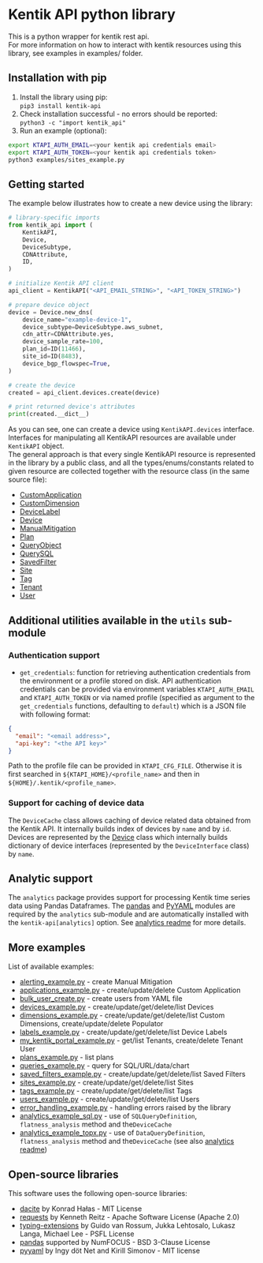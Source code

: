 # Kentik API python library

This is a python wrapper for kentik rest api.  
For more information on how to interact with kentik resources using this library, see examples in examples/ folder.

## Installation with pip

1. Install the library using pip:  
```pip3 install kentik-api```
1. Check installation successful - no errors should be reported:  
```python3 -c "import kentik_api"```
1. Run an example (optional):
  ```bash
  export KTAPI_AUTH_EMAIL=<your kentik api credentials email>
  export KTAPI_AUTH_TOKEN=<your kentik api credentials token>
  python3 examples/sites_example.py
  ```

## Getting started

The example below illustrates how to create a new device using the library:

```python
# library-specific imports
from kentik_api import (
    KentikAPI,
    Device,
    DeviceSubtype,
    CDNAttribute,
    ID,
)

# initialize Kentik API client
api_client = KentikAPI("<API_EMAIL_STRING>", "<API_TOKEN_STRING>")

# prepare device object
device = Device.new_dns(
    device_name="example-device-1",
    device_subtype=DeviceSubtype.aws_subnet,
    cdn_attr=CDNAttribute.yes,
    device_sample_rate=100,
    plan_id=ID(11466),
    site_id=ID(8483),
    device_bgp_flowspec=True,
)

# create the device
created = api_client.devices.create(device)

# print returned device's attributes
print(created.__dict__)
```

As you can see, one can create a device using `KentikAPI.devices` interface.  
Interfaces for manipulating all KentikAPI resources are available under `KentikAPI` object.  
The general approach is that every single KentikAPI resource is represented in the library by a public class, and all the types/enums/constants related to given resource are collected together with the resource class (in the same source file):
- [CustomApplication](./kentik_api/public/custom_application.py)
- [CustomDimension](./kentik_api/public/custom_dimension.py)
- [DeviceLabel](./kentik_api/public/device_label.py)
- [Device](./kentik_api/public/device.py)
- [ManualMitigation](./kentik_api/public/manual_mitigation.py)
- [Plan](./kentik_api/public/plan.py)
- [QueryObject](./kentik_api/public/query_object.py)
- [QuerySQL](./kentik_api/public/query_sql.py)
- [SavedFilter](./kentik_api/public/saved_filter.py)
- [Site](./kentik_api/public/site.py)
- [Tag](./kentik_api/public/tag.py)
- [Tenant](./kentik_api/public/tenant.py)
- [User](./kentik_api/public/user.py)

## Additional utilities available in the `utils` sub-module
### Authentication support
- `get_credentials`: function for retrieving authentication credentials from the environment or a profile stored on disk.
  API authentication credentials can be provided via environment variables `KTAPI_AUTH_EMAIL` and `KTAPI_AUTH_TOKEN`
  or via named profile (specified as argument to the `get_credentials` functions, defaulting to `default`) which is
  a JSON file with following format:
```json
{
  "email": "<email address>",
  "api-key": "<the API key>"
}
```
Path to the profile file can be provided in `KTAPI_CFG_FILE`. Otherwise it is first searched in
`${KTAPI_HOME}/<profile_name>` and then in `${HOME}/.kentik/<profile_name>`.

### Support for caching of device data
The `DeviceCache` class allows caching of device related data obtained from the Kentik API. It internally builds
index of devices by `name` and by `id`. Devices are represented by the [Device](./kentik_api/public/device.py) class which
internally builds dictionary of device interfaces  (represented by the `DeviceInterface` class) by `name`.

## Analytic support
The `analytics` package provides support for processing Kentik time series data using Pandas Dataframes.
The [pandas](https://pandas.pydata.org) and [PyYAML](https://pyyaml.org/) modules are required by the `analytics`
sub-module and are automatically installed with the `kentik-api[analytics]` option.
See [analytics readme](./kentik_api/analytics/README.md) for more details.

## More examples

List of available examples:
- [alerting_example.py](./examples/alerting_example.py) - create Manual Mitigation
- [applications_example.py](./examples/applications_example.py) - create/update/delete Custom Application
- [bulk_user_create.py](./examples/bulk_user_create.py) - create users from YAML file
- [devices_example.py](./examples/devices_example.py) - create/update/get/delete/list Devices
- [dimensions_example.py](./examples/dimensions_example.py) - create/update/get/delete/list Custom Dimensions, create/update/delete Populator
- [labels_example.py](./examples/labels_example.py) - create/update/get/delete/list Device Labels
- [my_kentik_portal_example.py](./examples/my_kentik_portal_example.py) - get/list Tenants, create/delete Tenant User
- [plans_example.py](./examples/plans_example.py) - list plans
- [queries_example.py](./examples/queries_example.py) - query for SQL/URL/data/chart
- [saved_filters_example.py](./examples/saved_filters_example.py) - create/update/get/delete/list Saved Filters
- [sites_example.py](./examples/sites_example.py) - create/update/get/delete/list Sites
- [tags_example.py](./examples/tags_example.py) - create/update/get/delete/list Tags
- [users_example.py](./examples/users_example.py) - create/update/get/delete/list Users
- [error_handling_example.py](./examples/error_handling_example.py) - handling errors raised by the library
- [analytics_example_sql.py](./examples/analytics_example_sql.py) - use of `SQLQueryDefinition`, `flatness_analysis` method and the`DeviceCache`
- [analytics_example_topx.py](./examples/analytics_example_sql.py) - use of `DataQueryDefinition`, `flatness_analysis` method and the`DeviceCache`
  (see also [analytics readme](./kentik_api/analytics/README.md))

## Open-source libraries

This software uses the following open-source libraries:
- [dacite](https://pypi.org/project/dacite/) by Konrad Hałas - MIT License
- [requests](https://pypi.org/project/requests/) by Kenneth Reitz - Apache Software License (Apache 2.0)
- [typing-extensions](https://pypi.org/project/typing-extensions/) by  Guido van Rossum, Jukka Lehtosalo, Lukasz Langa, Michael Lee - PSFL License
- [pandas](https://pandas.pydata.org) supported by NumFOCUS - BSD 3-Clause License
- [pyyaml](https://pyyaml.org/) by Ingy döt Net and Kirill Simonov - MIT license
